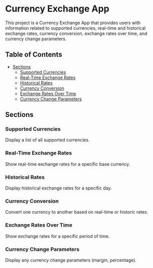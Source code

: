 # Currency Exchange App

This project is a Currency Exchange App that provides users with information related to supported currencies, real-time and historical exchange rates, currency conversion, exchange rates over time, and currency change parameters.

## Table of Contents

- [Sections](#sections)
  - [Supported Currencies](#supported-currencies)
  - [Real-Time Exchange Rates](#real-time-exchange-rates)
  - [Historical Rates](#historical-rates)
  - [Currency Conversion](#currency-conversion)
  - [Exchange Rates Over Time](#exchange-rates-over-time)
  - [Currency Change Parameters](#currency-change-parameters)

## Sections

### Supported Currencies

Display a list of all supported currencies.

### Real-Time Exchange Rates

Show real-time exchange rates for a specific base currency.

### Historical Rates

Display historical exchange rates for a specific day.

### Currency Conversion

Convert one currency to another based on real-time or historic rates.

### Exchange Rates Over Time

Show exchange rates for a specific period of time.

### Currency Change Parameters

Display any currency change parameters (margin, percentage).
